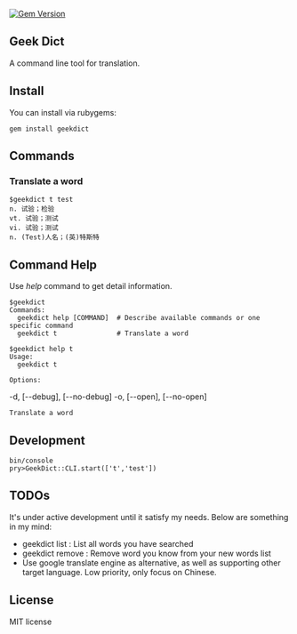 [![Gem Version](https://badge.fury.io/rb/geekdict.svg)](http://badge.fury.io/rb/geekdict)

Geek Dict
---------
A command line tool for translation.

Install
-------
You can install via rubygems:

	gem install geekdict


Commands
--------
### Translate a word

	$geekdict t test
	n. 试验；检验
	vt. 试验；测试
	vi. 试验；测试
	n. (Test)人名；(英)特斯特

Command Help
------------
Use *help* command to get detail information.

	$geekdict
	Commands:
	  geekdict help [COMMAND]  # Describe available commands or one specific command
	  geekdict t               # Translate a word

	$geekdict help t
	Usage:
	  geekdict t

	Options:
  -d, [--debug], [--no-debug]
  -o, [--open], [--no-open]

	Translate a word


Development
----------
```
bin/console
pry>GeekDict::CLI.start(['t','test'])
```

TODOs
-----
It's under active development until it satisfy my needs. Below are something in my mind:
* geekdict list  : List all words you have searched
* geekdict remove : Remove word you know from your new words list
* Use google translate engine as alternative, as well as supporting other target language. Low priority, only focus on Chinese.

License
-------
MIT license
